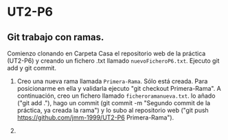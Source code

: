 # UT2-P6
## Git trabajo con ramas.


Comienzo clonando en Carpeta Casa el repositorio web de la práctica (UT2-P6) y creando un fichero .txt llamado `nuevoFicheroP6.txt`. Ejecuto git add y git commit.

1. Creo una nueva rama llamada `Primera-Rama`. 
Sólo está creada. Para posicionarme en ella y validarla ejecuto "git checkout Primera-Rama".
A continuación, creo un fichero llamado `ficheroramanueva.txt`. lo añado ("git add ."), hago un commit (git commit -m "Segundo commit de la práctica, ya creada la rama") y lo subo al repositorio web ("git push https://github.com/jmm-1999/UT2-P6 Primera-Rama").

2. 